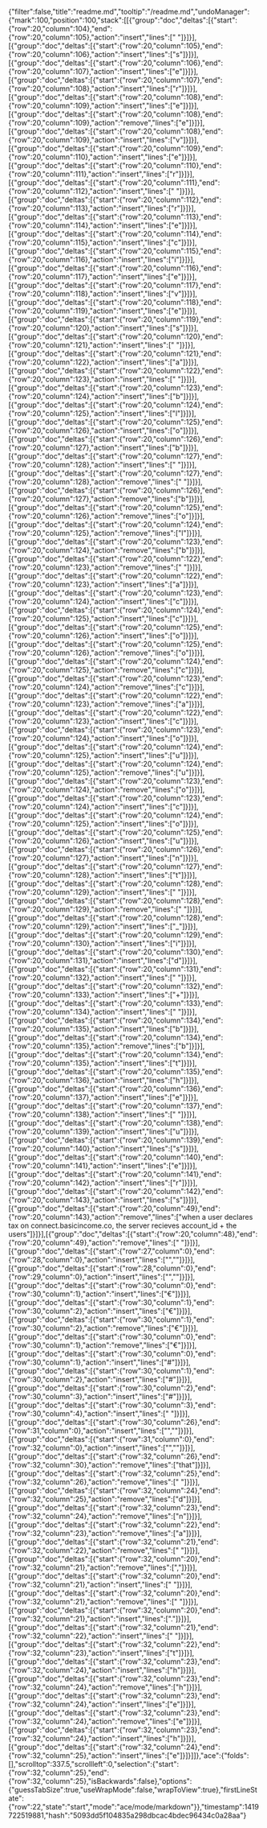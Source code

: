 {"filter":false,"title":"readme.md","tooltip":"/readme.md","undoManager":{"mark":100,"position":100,"stack":[[{"group":"doc","deltas":[{"start":{"row":20,"column":104},"end":{"row":20,"column":105},"action":"insert","lines":[" "]}]}],[{"group":"doc","deltas":[{"start":{"row":20,"column":105},"end":{"row":20,"column":106},"action":"insert","lines":["s"]}]}],[{"group":"doc","deltas":[{"start":{"row":20,"column":106},"end":{"row":20,"column":107},"action":"insert","lines":["e"]}]}],[{"group":"doc","deltas":[{"start":{"row":20,"column":107},"end":{"row":20,"column":108},"action":"insert","lines":["r"]}]}],[{"group":"doc","deltas":[{"start":{"row":20,"column":108},"end":{"row":20,"column":109},"action":"insert","lines":["e"]}]}],[{"group":"doc","deltas":[{"start":{"row":20,"column":108},"end":{"row":20,"column":109},"action":"remove","lines":["e"]}]}],[{"group":"doc","deltas":[{"start":{"row":20,"column":108},"end":{"row":20,"column":109},"action":"insert","lines":["v"]}]}],[{"group":"doc","deltas":[{"start":{"row":20,"column":109},"end":{"row":20,"column":110},"action":"insert","lines":["e"]}]}],[{"group":"doc","deltas":[{"start":{"row":20,"column":110},"end":{"row":20,"column":111},"action":"insert","lines":["r"]}]}],[{"group":"doc","deltas":[{"start":{"row":20,"column":111},"end":{"row":20,"column":112},"action":"insert","lines":[" "]}]}],[{"group":"doc","deltas":[{"start":{"row":20,"column":112},"end":{"row":20,"column":113},"action":"insert","lines":["r"]}]}],[{"group":"doc","deltas":[{"start":{"row":20,"column":113},"end":{"row":20,"column":114},"action":"insert","lines":["e"]}]}],[{"group":"doc","deltas":[{"start":{"row":20,"column":114},"end":{"row":20,"column":115},"action":"insert","lines":["c"]}]}],[{"group":"doc","deltas":[{"start":{"row":20,"column":115},"end":{"row":20,"column":116},"action":"insert","lines":["i"]}]}],[{"group":"doc","deltas":[{"start":{"row":20,"column":116},"end":{"row":20,"column":117},"action":"insert","lines":["e"]}]}],[{"group":"doc","deltas":[{"start":{"row":20,"column":117},"end":{"row":20,"column":118},"action":"insert","lines":["v"]}]}],[{"group":"doc","deltas":[{"start":{"row":20,"column":118},"end":{"row":20,"column":119},"action":"insert","lines":["e"]}]}],[{"group":"doc","deltas":[{"start":{"row":20,"column":119},"end":{"row":20,"column":120},"action":"insert","lines":["s"]}]}],[{"group":"doc","deltas":[{"start":{"row":20,"column":120},"end":{"row":20,"column":121},"action":"insert","lines":[" "]}]}],[{"group":"doc","deltas":[{"start":{"row":20,"column":121},"end":{"row":20,"column":122},"action":"insert","lines":["a"]}]}],[{"group":"doc","deltas":[{"start":{"row":20,"column":122},"end":{"row":20,"column":123},"action":"insert","lines":[" "]}]}],[{"group":"doc","deltas":[{"start":{"row":20,"column":123},"end":{"row":20,"column":124},"action":"insert","lines":["b"]}]}],[{"group":"doc","deltas":[{"start":{"row":20,"column":124},"end":{"row":20,"column":125},"action":"insert","lines":["l"]}]}],[{"group":"doc","deltas":[{"start":{"row":20,"column":125},"end":{"row":20,"column":126},"action":"insert","lines":["o"]}]}],[{"group":"doc","deltas":[{"start":{"row":20,"column":126},"end":{"row":20,"column":127},"action":"insert","lines":["b"]}]}],[{"group":"doc","deltas":[{"start":{"row":20,"column":127},"end":{"row":20,"column":128},"action":"insert","lines":[" "]}]}],[{"group":"doc","deltas":[{"start":{"row":20,"column":127},"end":{"row":20,"column":128},"action":"remove","lines":[" "]}]}],[{"group":"doc","deltas":[{"start":{"row":20,"column":126},"end":{"row":20,"column":127},"action":"remove","lines":["b"]}]}],[{"group":"doc","deltas":[{"start":{"row":20,"column":125},"end":{"row":20,"column":126},"action":"remove","lines":["o"]}]}],[{"group":"doc","deltas":[{"start":{"row":20,"column":124},"end":{"row":20,"column":125},"action":"remove","lines":["l"]}]}],[{"group":"doc","deltas":[{"start":{"row":20,"column":123},"end":{"row":20,"column":124},"action":"remove","lines":["b"]}]}],[{"group":"doc","deltas":[{"start":{"row":20,"column":122},"end":{"row":20,"column":123},"action":"remove","lines":[" "]}]}],[{"group":"doc","deltas":[{"start":{"row":20,"column":122},"end":{"row":20,"column":123},"action":"insert","lines":["a"]}]}],[{"group":"doc","deltas":[{"start":{"row":20,"column":123},"end":{"row":20,"column":124},"action":"insert","lines":["c"]}]}],[{"group":"doc","deltas":[{"start":{"row":20,"column":124},"end":{"row":20,"column":125},"action":"insert","lines":["c"]}]}],[{"group":"doc","deltas":[{"start":{"row":20,"column":125},"end":{"row":20,"column":126},"action":"insert","lines":["o"]}]}],[{"group":"doc","deltas":[{"start":{"row":20,"column":125},"end":{"row":20,"column":126},"action":"remove","lines":["o"]}]}],[{"group":"doc","deltas":[{"start":{"row":20,"column":124},"end":{"row":20,"column":125},"action":"remove","lines":["c"]}]}],[{"group":"doc","deltas":[{"start":{"row":20,"column":123},"end":{"row":20,"column":124},"action":"remove","lines":["c"]}]}],[{"group":"doc","deltas":[{"start":{"row":20,"column":122},"end":{"row":20,"column":123},"action":"remove","lines":["a"]}]}],[{"group":"doc","deltas":[{"start":{"row":20,"column":122},"end":{"row":20,"column":123},"action":"insert","lines":["c"]}]}],[{"group":"doc","deltas":[{"start":{"row":20,"column":123},"end":{"row":20,"column":124},"action":"insert","lines":["o"]}]}],[{"group":"doc","deltas":[{"start":{"row":20,"column":124},"end":{"row":20,"column":125},"action":"insert","lines":["u"]}]}],[{"group":"doc","deltas":[{"start":{"row":20,"column":124},"end":{"row":20,"column":125},"action":"remove","lines":["u"]}]}],[{"group":"doc","deltas":[{"start":{"row":20,"column":123},"end":{"row":20,"column":124},"action":"remove","lines":["o"]}]}],[{"group":"doc","deltas":[{"start":{"row":20,"column":123},"end":{"row":20,"column":124},"action":"insert","lines":["c"]}]}],[{"group":"doc","deltas":[{"start":{"row":20,"column":124},"end":{"row":20,"column":125},"action":"insert","lines":["o"]}]}],[{"group":"doc","deltas":[{"start":{"row":20,"column":125},"end":{"row":20,"column":126},"action":"insert","lines":["u"]}]}],[{"group":"doc","deltas":[{"start":{"row":20,"column":126},"end":{"row":20,"column":127},"action":"insert","lines":["n"]}]}],[{"group":"doc","deltas":[{"start":{"row":20,"column":127},"end":{"row":20,"column":128},"action":"insert","lines":["t"]}]}],[{"group":"doc","deltas":[{"start":{"row":20,"column":128},"end":{"row":20,"column":129},"action":"insert","lines":[" "]}]}],[{"group":"doc","deltas":[{"start":{"row":20,"column":128},"end":{"row":20,"column":129},"action":"remove","lines":[" "]}]}],[{"group":"doc","deltas":[{"start":{"row":20,"column":128},"end":{"row":20,"column":129},"action":"insert","lines":["_"]}]}],[{"group":"doc","deltas":[{"start":{"row":20,"column":129},"end":{"row":20,"column":130},"action":"insert","lines":["i"]}]}],[{"group":"doc","deltas":[{"start":{"row":20,"column":130},"end":{"row":20,"column":131},"action":"insert","lines":["d"]}]}],[{"group":"doc","deltas":[{"start":{"row":20,"column":131},"end":{"row":20,"column":132},"action":"insert","lines":[" "]}]}],[{"group":"doc","deltas":[{"start":{"row":20,"column":132},"end":{"row":20,"column":133},"action":"insert","lines":["+"]}]}],[{"group":"doc","deltas":[{"start":{"row":20,"column":133},"end":{"row":20,"column":134},"action":"insert","lines":[" "]}]}],[{"group":"doc","deltas":[{"start":{"row":20,"column":134},"end":{"row":20,"column":135},"action":"insert","lines":["b"]}]}],[{"group":"doc","deltas":[{"start":{"row":20,"column":134},"end":{"row":20,"column":135},"action":"remove","lines":["b"]}]}],[{"group":"doc","deltas":[{"start":{"row":20,"column":134},"end":{"row":20,"column":135},"action":"insert","lines":["t"]}]}],[{"group":"doc","deltas":[{"start":{"row":20,"column":135},"end":{"row":20,"column":136},"action":"insert","lines":["h"]}]}],[{"group":"doc","deltas":[{"start":{"row":20,"column":136},"end":{"row":20,"column":137},"action":"insert","lines":["e"]}]}],[{"group":"doc","deltas":[{"start":{"row":20,"column":137},"end":{"row":20,"column":138},"action":"insert","lines":[" "]}]}],[{"group":"doc","deltas":[{"start":{"row":20,"column":138},"end":{"row":20,"column":139},"action":"insert","lines":["u"]}]}],[{"group":"doc","deltas":[{"start":{"row":20,"column":139},"end":{"row":20,"column":140},"action":"insert","lines":["s"]}]}],[{"group":"doc","deltas":[{"start":{"row":20,"column":140},"end":{"row":20,"column":141},"action":"insert","lines":["e"]}]}],[{"group":"doc","deltas":[{"start":{"row":20,"column":141},"end":{"row":20,"column":142},"action":"insert","lines":["r"]}]}],[{"group":"doc","deltas":[{"start":{"row":20,"column":142},"end":{"row":20,"column":143},"action":"insert","lines":["s"]}]}],[{"group":"doc","deltas":[{"start":{"row":20,"column":49},"end":{"row":20,"column":143},"action":"remove","lines":["when a user declares tax on connect.basicincome.co, the server recieves account_id + the users"]}]}],[{"group":"doc","deltas":[{"start":{"row":20,"column":48},"end":{"row":20,"column":49},"action":"remove","lines":[" "]}]}],[{"group":"doc","deltas":[{"start":{"row":27,"column":0},"end":{"row":28,"column":0},"action":"insert","lines":["",""]}]}],[{"group":"doc","deltas":[{"start":{"row":28,"column":0},"end":{"row":29,"column":0},"action":"insert","lines":["",""]}]}],[{"group":"doc","deltas":[{"start":{"row":30,"column":0},"end":{"row":30,"column":1},"action":"insert","lines":["€"]}]}],[{"group":"doc","deltas":[{"start":{"row":30,"column":1},"end":{"row":30,"column":2},"action":"insert","lines":["€"]}]}],[{"group":"doc","deltas":[{"start":{"row":30,"column":1},"end":{"row":30,"column":2},"action":"remove","lines":["€"]}]}],[{"group":"doc","deltas":[{"start":{"row":30,"column":0},"end":{"row":30,"column":1},"action":"remove","lines":["€"]}]}],[{"group":"doc","deltas":[{"start":{"row":30,"column":0},"end":{"row":30,"column":1},"action":"insert","lines":["#"]}]}],[{"group":"doc","deltas":[{"start":{"row":30,"column":1},"end":{"row":30,"column":2},"action":"insert","lines":["#"]}]}],[{"group":"doc","deltas":[{"start":{"row":30,"column":2},"end":{"row":30,"column":3},"action":"insert","lines":["#"]}]}],[{"group":"doc","deltas":[{"start":{"row":30,"column":3},"end":{"row":30,"column":4},"action":"insert","lines":[" "]}]}],[{"group":"doc","deltas":[{"start":{"row":30,"column":26},"end":{"row":31,"column":0},"action":"insert","lines":["",""]}]}],[{"group":"doc","deltas":[{"start":{"row":31,"column":0},"end":{"row":32,"column":0},"action":"insert","lines":["",""]}]}],[{"group":"doc","deltas":[{"start":{"row":32,"column":26},"end":{"row":32,"column":30},"action":"remove","lines":["that"]}]}],[{"group":"doc","deltas":[{"start":{"row":32,"column":25},"end":{"row":32,"column":26},"action":"remove","lines":[" "]}]}],[{"group":"doc","deltas":[{"start":{"row":32,"column":24},"end":{"row":32,"column":25},"action":"remove","lines":["d"]}]}],[{"group":"doc","deltas":[{"start":{"row":32,"column":23},"end":{"row":32,"column":24},"action":"remove","lines":["n"]}]}],[{"group":"doc","deltas":[{"start":{"row":32,"column":22},"end":{"row":32,"column":23},"action":"remove","lines":["a"]}]}],[{"group":"doc","deltas":[{"start":{"row":32,"column":21},"end":{"row":32,"column":22},"action":"remove","lines":[" "]}]}],[{"group":"doc","deltas":[{"start":{"row":32,"column":20},"end":{"row":32,"column":21},"action":"remove","lines":[","]}]}],[{"group":"doc","deltas":[{"start":{"row":32,"column":20},"end":{"row":32,"column":21},"action":"insert","lines":[" "]}]}],[{"group":"doc","deltas":[{"start":{"row":32,"column":20},"end":{"row":32,"column":21},"action":"remove","lines":[" "]}]}],[{"group":"doc","deltas":[{"start":{"row":32,"column":20},"end":{"row":32,"column":21},"action":"insert","lines":["."]}]}],[{"group":"doc","deltas":[{"start":{"row":32,"column":21},"end":{"row":32,"column":22},"action":"insert","lines":[" "]}]}],[{"group":"doc","deltas":[{"start":{"row":32,"column":22},"end":{"row":32,"column":23},"action":"insert","lines":["t"]}]}],[{"group":"doc","deltas":[{"start":{"row":32,"column":23},"end":{"row":32,"column":24},"action":"insert","lines":["h"]}]}],[{"group":"doc","deltas":[{"start":{"row":32,"column":23},"end":{"row":32,"column":24},"action":"remove","lines":["h"]}]}],[{"group":"doc","deltas":[{"start":{"row":32,"column":23},"end":{"row":32,"column":24},"action":"insert","lines":["e"]}]}],[{"group":"doc","deltas":[{"start":{"row":32,"column":23},"end":{"row":32,"column":24},"action":"remove","lines":["e"]}]}],[{"group":"doc","deltas":[{"start":{"row":32,"column":23},"end":{"row":32,"column":24},"action":"insert","lines":["h"]}]}],[{"group":"doc","deltas":[{"start":{"row":32,"column":24},"end":{"row":32,"column":25},"action":"insert","lines":["e"]}]}]]},"ace":{"folds":[],"scrolltop":337.5,"scrollleft":0,"selection":{"start":{"row":32,"column":25},"end":{"row":32,"column":25},"isBackwards":false},"options":{"guessTabSize":true,"useWrapMode":false,"wrapToView":true},"firstLineState":{"row":22,"state":"start","mode":"ace/mode/markdown"}},"timestamp":1419722519881,"hash":"5093dd5f104835a298dbcac4bdec96434c0a28aa"}